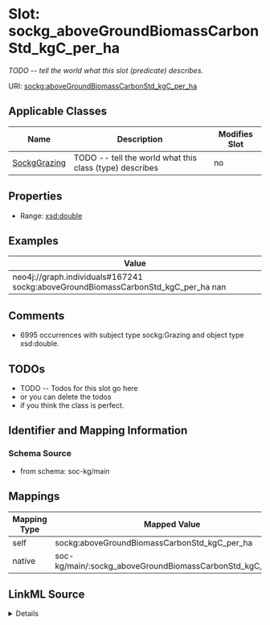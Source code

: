 

# Slot: sockg_aboveGroundBiomassCarbonStd_kgC_per_ha


_TODO -- tell the world what this slot (predicate) describes._





URI: [sockg:aboveGroundBiomassCarbonStd_kgC_per_ha](http://www.semanticweb.org/sockg/ontologies/2024/0/soil-carbon-ontology/aboveGroundBiomassCarbonStd_kgC_per_ha)



<!-- no inheritance hierarchy -->





## Applicable Classes

| Name | Description | Modifies Slot |
| --- | --- | --- |
| [SockgGrazing](../classes/SockgGrazing.md) | TODO -- tell the world what this class (type) describes |  no  |







## Properties

* Range: [xsd:double](http://www.w3.org/2001/XMLSchema#double)






## Examples

| Value |
| --- |
| neo4j://graph.individuals#167241 sockg:aboveGroundBiomassCarbonStd_kgC_per_ha nan |

## Comments

* 6995 occurrences with subject type sockg:Grazing and object type xsd:double.

## TODOs

* TODO -- Todos for this slot go here
* or you can delete the todos
* if you think the class is perfect.

## Identifier and Mapping Information







### Schema Source


* from schema: soc-kg/main




## Mappings

| Mapping Type | Mapped Value |
| ---  | ---  |
| self | sockg:aboveGroundBiomassCarbonStd_kgC_per_ha |
| native | soc-kg/main/:sockg_aboveGroundBiomassCarbonStd_kgC_per_ha |




## LinkML Source

<details>
```yaml
name: sockg_aboveGroundBiomassCarbonStd_kgC_per_ha
description: TODO -- tell the world what this slot (predicate) describes.
todos:
- TODO -- Todos for this slot go here
- or you can delete the todos
- if you think the class is perfect.
comments:
- 6995 occurrences with subject type sockg:Grazing and object type xsd:double.
examples:
- value: neo4j://graph.individuals#167241 sockg:aboveGroundBiomassCarbonStd_kgC_per_ha
    nan
from_schema: soc-kg/main
rank: 1000
slot_uri: sockg:aboveGroundBiomassCarbonStd_kgC_per_ha
alias: sockg_aboveGroundBiomassCarbonStd_kgC_per_ha
domain_of:
- sockg_Grazing
range: double

```
</details>